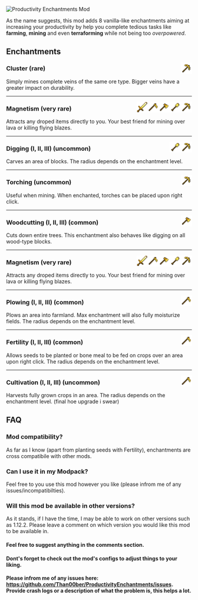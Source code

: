 
![Productivity Enchantments Mod](https://github.com/noahgreff/ProductivityEnchantments/blob/master/_productvity%20logo.jpg)

As the name suggests, this mod adds 8 vanilla-like enchantments aiming at increasing your productivity by help you complete tedious tasks like **farming**, **mining** and even **terraforming** while not being too *overpowered*. 

Enchantments
---------------

<img src="pi.png" align="right" width="30px" height="auto">

### Cluster (rare)

Simply mines complete veins of the same ore type. Bigger veins have a greater impact on durability. 

<hr>

<img src="pi.png" align="right" width="30px" height="auto">
<img src="sh.png" align="right" width="30px" height="auto">
<img src="ax.png" align="right" width="30px" height="auto">
<img src="ho.png" align="right" width="30px" height="auto">
<img src="sw.png" align="right" width="30px" height="auto">

### Magnetism (very rare)

Attracts any droped items directly to you. Your best friend for mining over lava or killing flying blazes.

<hr>

<img src="pi.png" align="right" width="30px" height="auto">
<img src="sh.png" align="right" width="30px" height="auto">

### Digging (I, II, III) (uncommon)

Carves an area of blocks. The radius depends on the enchantment level.

<hr>

<img src="pi.png" align="right" width="30px" height="auto">

### Torching (uncommon)

Useful when mining. When enchanted, torches can be placed upon right click. 

<hr>

<img src="ax.png" align="right" width="30px" height="auto">

### Woodcutting (I, II, III) (common)

Cuts down entire trees. This enchantment also behaves like digging on all wood-type blocks.

<hr>

<img src="pi.png" align="right" width="30px" height="auto">
<img src="sh.png" align="right" width="30px" height="auto">
<img src="ax.png" align="right" width="30px" height="auto">
<img src="ho.png" align="right" width="30px" height="auto">
<img src="sw.png" align="right" width="30px" height="auto">

### Magnetism (very rare)

Attracts any droped items directly to you. Your best friend for mining over lava or killing flying blazes.

<hr>

<img src="ho.png" align="right" width="30px" height="auto">

### Plowing (I, II, III) (common)

Plows an area into farmland. Max enchantment will also fully moisturize fields. The radius depends on the enchantment level.

<hr>

<img src="ho.png" align="right" width="30px" height="auto">

### Fertility (I, II, III) (common)

Allows seeds to be planted or bone meal to be fed on crops over an area upon right click. The radius depends on the enchantment level.

<hr>

<img src="ho.png" align="right" width="30px" height="auto">

### Cultivation (I, II, III) (uncommon)

Harvests fully grown crops in an area. The radius depends on the enchantment level. (final hoe upgrade i swear)



FAQ
---------------

### Mod compatibility?

As far as I know (apart from planting seeds with Fertility), enchantments are cross compatibile with other mods.


### Can I use it in my Modpack?

Feel free to you use this mod however you like (please infrom me of any issues/incompatibilties).


### Will this mod be available in other versions?

As it stands, if I have the time, I may be able to work on other versions such as 1.12.2. Please leave a comment on which version you would like this mod to be available in.

#### Feel free to suggest anything in the comments section.

#### Dont's forget to check out the mod's configs to adjust things to your liking.

#### Please infrom me of any issues here: https://github.com/Than00ber/ProductivityEnchantments/issues. Provide crash logs or a description of what the problem is, this helps a lot. 
